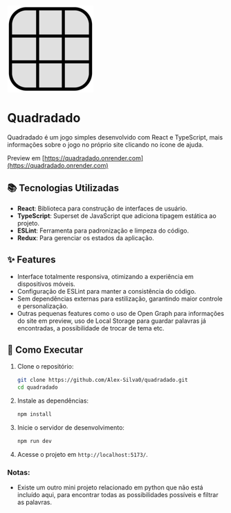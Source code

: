 ![Quadradado](logo.png)

# Quadradado

Quadradado é um jogo simples desenvolvido com React e TypeScript, mais informações sobre o jogo no próprio site clicando no ícone de ajuda.

Preview em [https://quadradado.onrender.com](https://quadradado.onrender.com)

## 📚 Tecnologias Utilizadas

- **React**: Biblioteca para construção de interfaces de usuário.
- **TypeScript**: Superset de JavaScript que adiciona tipagem estática ao projeto.
- **ESLint**: Ferramenta para padronização e limpeza do código.
- **Redux**: Para gerenciar os estados da aplicação.

## ✨ Features

- Interface totalmente responsiva, otimizando a experiência em dispositivos móveis.
- Configuração de ESLint para manter a consistência do código.
- Sem dependências externas para estilização, garantindo maior controle e personalização.
- Outras pequenas features como o uso de Open Graph para informações do site em preview, uso de Local Storage para guardar palavras já encontradas, a possibilidade de trocar de tema etc.

## 🚀 Como Executar

1. Clone o repositório:
   ```bash
   git clone https://github.com/Alex-Silva0/quadradado.git
   cd quadradado
   ```

2. Instale as dependências:
   ```bash
   npm install
   ```

3. Inicie o servidor de desenvolvimento:
   ```bash
   npm run dev
   ```

4. Acesse o projeto em `http://localhost:5173/`.

### Notas:

- Existe um outro mini projeto relacionado em python que não está incluído aqui, para encontrar todas as possibilidades possíveis e filtrar as palavras.
